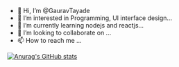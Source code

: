 - 👋 Hi, I’m @GauravTayade
- 👀 I’m interested in Programming, UI interface design...
- 🌱 I’m currently learning nodejs and reactjs...
- 💞️ I’m looking to collaborate on ...
- 📫 How to reach me ...

<!---
GauravTayade/GauravTayade is a ✨ special ✨ repository because its `README.md` (this file) appears on your GitHub profile.
You can click the Preview link to take a look at your changes.
--->
[![Anurag's GitHub stats](https://github-readme-stats.vercel.app/api?username=gauravtayade)](https://github.com/anuraghazra/github-readme-stats)
